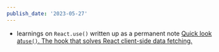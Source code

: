 ```yaml
---
publish_date: '2023-05-27'
---
```

- learnings on `React.use()` written up as a permanent note [Quick look at`use()`. The hook that solves React client-side data fetching.](../permanent-notes/Quick%20look%20at`use()`.%20The%20hook%20that%20solves%20React%20client-side%20data%20fetching..md)
